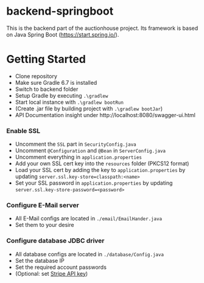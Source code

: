 # backend-springboot 
This is the backend part of the auctionhouse project. Its framework is based on Java Spring Boot (https://start.spring.io/).  

# Getting Started
- Clone repository
- Make sure Gradle 6.7 is installed
- Switch to backend folder
- Setup Gradle by executing `.\gradlew`
- Start local instance with `.\gradlew bootRun`
- (Create .jar file by building project with `.\gradlew bootJar`)
- API Documentation insight under http://localhost:8080/swagger-ui.html

### Enable SSL
- Uncomment the `SSL` part in `SecurityConfig.java`
- Uncomment `@Configuration` and `@Bean` in `ServerConfig.java`
- Uncomment everything in `application.properties`
- Add your own SSL cert key into the `resources` folder (PKCS12 format)
- Load your SSL cert by adding the key to `application.properties` by updating `server.ssl.key-store=classpath:<name>`
- Set your SSL password in `application.properties` by updating `server.ssl.key-store-password=<password>`

### Configure E-Mail server
- All E-Mail configs are located in `./email/EmailHander.java`
- Set them to your desire

### Configure database JDBC driver
- All database configs are located in `./database/Config.java`
- Set the database IP
- Set the required account passwords
- (Optional: set [Stripe API key](https://stripe.com/docs/keys))
